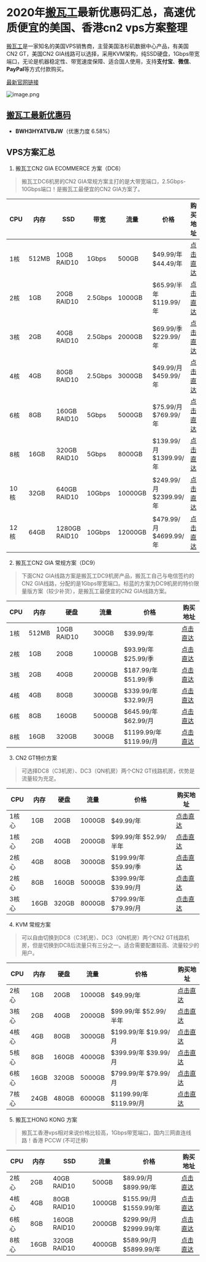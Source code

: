 2020年[搬瓦工](https://bit.ly/2QF3WYg)最新优惠码汇总，高速优质便宜的美国、香港cn2 vps方案整理
==

[搬瓦工](https://bit.ly/2QF3WYg)是一家知名的美国VPS销售商，主营美国洛杉矶数据中心产品，有美国CN2 GT，美国CN2 GIA线路可以选择，采用KVM架构，纯SSD硬盘，1Gbps带宽端口，无论是机器稳定性、带宽速度保障、适合国人使用，支持**支付宝**、**微信**、**PayPal**等方式付款购买。

[最新官网链接](https://bit.ly/2QF3WYg)

![image.png](http://ww1.sinaimg.cn/large/d0640841ly1gd3sawthp1j220y15uqv5.jpg)

## [搬瓦工最新优惠码](https://bit.ly/2QF3WYg)
* **BWH3HYATVBJW**（优惠力度 6.58%）

## VPS方案汇总
1.  搬瓦工CN2 GIA ECOMMERCE 方案（DC6）

> 搬瓦工DC6机房的CN2 GIA常规方案主打的是大带宽端口，2.5Gbps-10Gbps端口！是搬瓦工最便宜的CN2 GIA方案了。

|CPU|	内存	 |SSD	          |带宽	       |流量	    |价格	                  |购买地址
| ------ | ------ |----- | ------ |----- | ------ |----- | 
|1核	|512MB|	10GB RAID10	 |  1Gbps	   | 500GB	 | $49.99/年 $44.49/年	  |  [点击直达](https://bwh88.net/aff.php?aff=39822&pid=94)
|2核	|1GB	 | 20GB RAID10	 |  2.5Gbps|1000GB|$65.99/半年 $119.99/年     |  [点击直达](https://bwh88.net/aff.php?aff=39822&pid=87)
|3核	|2GB	 | 40GB RAID10	 |  2.5Gbps|	2000GB	|$69.99/季 $229.99/年	  |  [点击直达](https://bwh88.net/aff.php?aff=39822&pid=88)
|4核	|4GB  |	80GB RAID10	 |  2.5Gbps	 | 3000GB	|$49.99/月 $459.99/年	    |  [点击直达](https://bwh88.net/aff.php?aff=39822&pid=89)
|6核	|8GB 	|160GB RAID10	 |5Gbps	     | 5000GB	|$75.99/月 $769.99/年	    |  [点击直达](https://bwh88.net/aff.php?aff=39822&pid=90)
|8核	|16GB	|320GB RAID10	 |5Gbps	     | 8000GB	|$139.99/月 $1399.99/年	  |  [点击直达](https://bwh88.net/aff.php?aff=39822&pid=91)
|10核|	32GB|	640GB RAID10	| 10Gbps	 | 10000GB|	$249.99/月 $2399.99/年	|  [点击直达](https://bwh88.net/aff.php?aff=39822&pid=92)
|12核|	64GB|	1280GB RAID10|  10Gbps	 | 12000GB|	$479.99/月 $4699.99/年	|  [点击直达](https://bwh88.net/aff.php?aff=39822&pid=93)


2.  搬瓦工CN2 GIA 常规方案（DC9）
> 下面CN2 GIA线路方案是搬瓦工DC9机房产品，搬瓦工自己与电信签约的CN2 GIA线路，分配的是1Gbps带宽端口。标蓝的方案为DC9机房的特价限量版方案（较少补货），是搬瓦工最便宜的CN2 GIA线路方案。

|CPU|	内存	 | 硬盘	       |流量	     |价格	              | 购买地址
| ------ | ------ |------ | ------ |------ | ------ |
|1核	|512MB|	10GB RAID10|	 300GB	|$39.99/年           | [点击直达](https://bwh88.net/aff.php?aff=39822&pid=71)
|2核	|1GB	 | 20GB	     |  1000GB	|$93.99/年 $25.99/季	 | [点击直达](https://bwh88.net/aff.php?aff=39822&pid=72)
|3核	|2GB	 | 40GB	     |  2000GB	|$187.99/年 $51.99/季	 | [点击直达](https://bwh88.net/aff.php?aff=39822&pid=73)
|4核	|4GB 	|80GB	       |  3000GB	|$339.99/年 $32.99/月	 | [点击直达](https://bwh88.net/aff.php?aff=39822&pid=74)
|6核	|8GB	 | 160GB	   |  5000GB	|$645.99/年 $62.99/月	 | [点击直达](https://bwh88.net/aff.php?aff=39822&pid=75)
|8核	|16GB	|320GB	     |  300GB	  |$1199.99/年 $119.99/月| [点击直达](https://bwh88.net/aff.php?aff=39822&pid=76)

3.  CN2 GT特价方案
> 可选择DC8（C3机房）、DC3（QN机房）两个CN2 GT线路机房，优势是流量较为充足。

|CPU	|内存	 |硬盘	   |流量	|价格|购买地址
| ------ | ------ |------ | ------ |------ | ------ |
|1核心	|1GB	|20GB	 | 1000GB|	$49.99/年 	|            [点击直达](https://bwh88.net/aff.php?aff=39822&pid=57)
|1核心	|2GB	|40GB	 | 2000GB|	$99.99/年 $52.99/半年	    | [点击直达](https://bwh88.net/aff.php?aff=39822&pid=58)
|2核心	|4GB	|80GB	 | 3000GB|	$199.99/年 $59.99/季	    |  [点击直达](https://bwh88.net/aff.php?aff=39822&pid=59)
|2核心	|8GB	|160GB	|5000GB	|$399.99/年 $39.99/月	      |  [点击直达](https://bwh88.net/aff.php?aff=39822&pid=67)
|3核心	|16GB|	320GB|	8000GB|	$799.99/年 $79.99/月	    |  [点击直达](https://bwh88.net/aff.php?aff=39822&pid=68)

4. KVM 常规方案
> 可以自由切换到DC8（C3机房）、DC3（QN机房）两个CN2 GT线路机房，但是切换到DC8后流量只有三分之一。适合需要配置较高、流量较少的用户。

|CPU	|内存	|硬盘	     |流量	|价格	                      |购买地址
| ------ | ------ |------ | ------ |------ | ------ |
|2核心	|1GB	|20GB	 | 1000GB|	$49.99/年	            | [点击直达](https://bwh88.net/aff.php?aff=39822&pid=44)
|3核心	|2GB	|40GB	 | 2000GB|	$99.99/年 $52.99/半年	  |[点击直达](https://bwh88.net/aff.php?aff=39822&pid=45)
|4核心	|4GB	|80GB	 | 3000GB|	$199.99/年 $19.99/月	  |[点击直达](https://bwh88.net/aff.php?aff=39822&pid=46)
|5核心	|8GB	|160GB	|4000GB	|$399.99/年 $39.99/月	    |[点击直达](https://bwh88.net/aff.php?aff=39822&pid=47)
|6核心	|16GB|	320GB|	5000GB|	$799.99/年 $79.99/月	  |[点击直达](https://bwh88.net/aff.php?aff=39822&pid=48)
|7核心	|24GB|	480GB|	6000GB|	$1199.99/年 $119.99/月	|[点击直达](https://bwh88.net/aff.php?aff=39822&pid=49)

5.  搬瓦工HONG KONG 方案
>  搬瓦工香港vps相对来说价格比较高，1Gbps带宽端口，国内三网直连线路！香港 PCCW (不可迁移)

|CPU	|内存	|SSD|	流量|	价格|	购买地址
| ------ | ------ |------ | ------ |------ | ------ |
|2核心	|2GB	|40GB RAID10	  |500GB	|$89.99/月 $899.99/年	    |[点击直达](https://bwh88.net/aff.php?aff=39822&pid=95)
|4核心	|4GB	|80GB RAID10	  |1000GB|	$155.99/月 $1559.99/年	|[点击直达](https://bwh88.net/aff.php?aff=39822&pid=96)
|6核心	|8GB	|160GB RAID10	  |2000GB|	$299.99/月 $2999.99/年	|[点击直达](https://bwh88.net/aff.php?aff=39822&pid=97)
|8核心	|16GB|	320GB RAID10	|4000GB|	$589.99/月 $5899.99/年	|[点击直达](https://bwh88.net/aff.php?aff=39822&pid=98)


